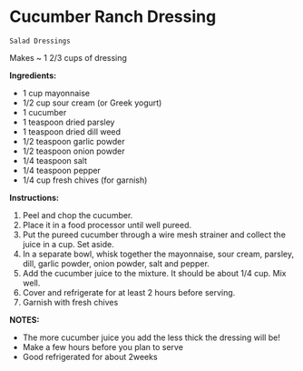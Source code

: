 # Cucumber Ranch Dressing

`Salad Dressings`

Makes ~ 1 2/3 cups of dressing

**Ingredients:**

- 1 cup mayonnaise
- 1/2 cup sour cream (or Greek yogurt)
- 1 cucumber
- 1 teaspoon dried parsley
- 1 teaspoon dried dill weed
- 1/2 teaspoon garlic powder
- 1/2 teaspoon onion powder
- 1/4 teaspoon salt
- 1/4 teaspoon pepper
- 1/4 cup fresh chives (for garnish)

**Instructions:**

1. Peel and chop the cucumber.
2. Place it in a food processor until well pureed.
3. Put the pureed cucumber through a wire mesh strainer and collect the juice in a cup. Set aside.
4. In a separate bowl, whisk together the mayonnaise, sour cream, parsley, dill, garlic powder, onion powder, salt and pepper.
5. Add the cucumber juice to the mixture. It should be about 1/4 cup. Mix well.
6. Cover and refrigerate for at least 2 hours before serving.
7. Garnish with fresh chives

**NOTES:**

- The more cucumber juice you add the less thick the dressing will be!
- Make a few hours before you plan to serve
- Good refrigerated for about 2weeks
